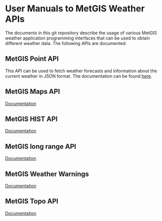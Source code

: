 # User Manuals to MetGIS Weather APIs

The documents in this git repository describe the usage of various MetGIS weather application programming interfaces that can be used to obtain different weather data.
The following APIs are documented:

## MetGIS Point API

This API can be used to fetch weather forecasts and information about the current weather in JSON format. The documentation can be found [here](metgis_point_API_reference.md).

## MetGIS Maps API

[Documentation](metgis_maps_API_reference.md)

## MetGIS HIST API

[Documentation](metgis_hist_API_reference.md)

## MetGIS long range API

[Documentation](metgis_long_range_point_API_reference.md)

## MetGIS Weather Warnings

[Documentation](metgis_weather_warnings_API_reference.md)

## MetGIS Topo API

[Documentation](metgis_topo_API_reference.md)
